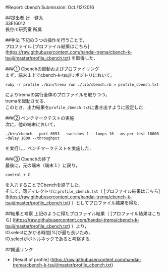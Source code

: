 #Report: cbench
Submission: Oct./12/2016  

##提出者
辻　健太  
33E16012  
長谷川研究室 所属  

##手法
下記の３つの操作を行うことで，  
プロファイル
[プロファイル結果はこちら] (https://raw.githubusercontent.com/handai-trema/cbench-k-tsuji/master/profile_cbench.txt)
を取得した．  

###① Cbenchの起動およびプロファイリング  
まず，端末１上でcbench-k-tsujiリポジトリにおいて，  
```
ruby -r profile ./bin/trema run ./lib/cbench.rb > profile_cbench.txt
```  
によりtremaの実行全体のプロファイルを取りつつ，  
tremaを起動させる．  
このとき，出力結果を`profile_cbench.txt`に書き出すように設定した．  

###② ベンチマークテストの実施  
次に，他の端末において，  
```
./bin/cbench --port 6653 --switches 1 --loops 10 --ms-per-test 10000 --delay 1000 --throughput
```  
を実行し，ベンチマークテストを実施した．  

###③ Cbenchの終了  
最後に，元の端末（端末１）に戻り，  
```
control + C
```  
を入力することでCbenchを終了した．  
そして，同ディレクトリに`profile_cbench.txt`（
[プロファイル結果はこちら] (https://raw.githubusercontent.com/handai-trema/cbench-k-tsuji/master/profile_cbench.txt)
）としてプロファイル結果を得た．  
  

##結果と考察
上記のように得たプロファイル結果（
[プロファイル結果はこちら] (https://raw.githubusercontent.com/handai-trema/cbench-k-tsuji/master/profile_cbench.txt)
）より，  
IO.selectにかかる時間[%]が最も長いため，  
IO.selectがボトルネックであると考察する.  


##関連リンク
* [Result of profile] (https://raw.githubusercontent.com/handai-trema/cbench-k-tsuji/master/profile_cbench.txt)

